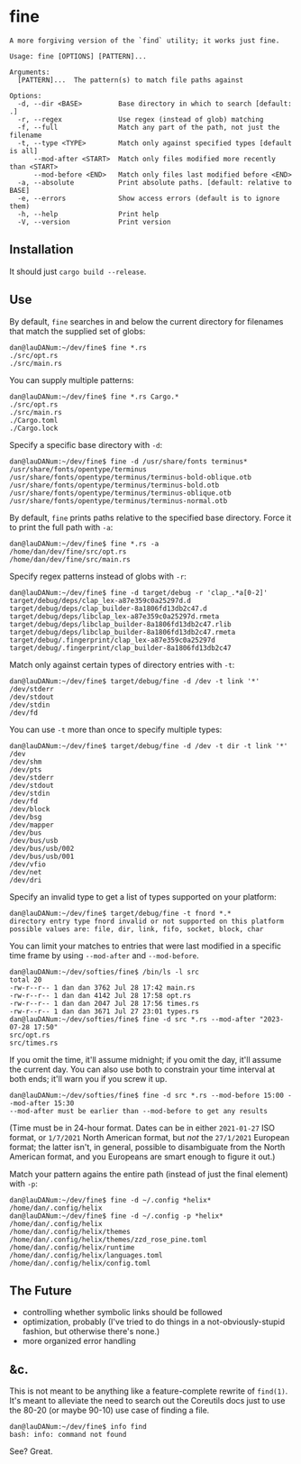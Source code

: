 # fine

```text
A more forgiving version of the `find` utility; it works just fine.

Usage: fine [OPTIONS] [PATTERN]...

Arguments:
  [PATTERN]...  The pattern(s) to match file paths against

Options:
  -d, --dir <BASE>         Base directory in which to search [default: .]
  -r, --regex              Use regex (instead of glob) matching
  -f, --full               Match any part of the path, not just the filename
  -t, --type <TYPE>        Match only against specified types [default is all]
      --mod-after <START>  Match only files modified more recently than <START>
      --mod-before <END>   Match only files last modified before <END>
  -a, --absolute           Print absolute paths. [default: relative to BASE]
  -e, --errors             Show access errors (default is to ignore them)
  -h, --help               Print help
  -V, --version            Print version
```

## Installation

It should just `cargo build --release`.

## Use

By default, `fine` searches in and below the current directory for filenames
that match the supplied set of globs:

```text
dan@lauDANum:~/dev/fine$ fine *.rs
./src/opt.rs
./src/main.rs
```

You can supply multiple patterns:

```text
dan@lauDANum:~/dev/fine$ fine *.rs Cargo.*
./src/opt.rs
./src/main.rs
./Cargo.toml
./Cargo.lock
```

Specify a specific base directory with `-d`:

```text
dan@lauDANum:~/dev/fine$ fine -d /usr/share/fonts terminus*
/usr/share/fonts/opentype/terminus
/usr/share/fonts/opentype/terminus/terminus-bold-oblique.otb
/usr/share/fonts/opentype/terminus/terminus-bold.otb
/usr/share/fonts/opentype/terminus/terminus-oblique.otb
/usr/share/fonts/opentype/terminus/terminus-normal.otb
```

By default, `fine` prints paths relative to the specified base directory.
Force it to print the full path with `-a`:

```text
dan@lauDANum:~/dev/fine$ fine *.rs -a
/home/dan/dev/fine/src/opt.rs
/home/dan/dev/fine/src/main.rs
```

Specify regex patterns instead of globs with `-r`:

```text
dan@lauDANum:~/dev/fine$ fine -d target/debug -r 'clap_.*a[0-2]'
target/debug/deps/clap_lex-a87e359c0a25297d.d
target/debug/deps/clap_builder-8a1806fd13db2c47.d
target/debug/deps/libclap_lex-a87e359c0a25297d.rmeta
target/debug/deps/libclap_builder-8a1806fd13db2c47.rlib
target/debug/deps/libclap_builder-8a1806fd13db2c47.rmeta
target/debug/.fingerprint/clap_lex-a87e359c0a25297d
target/debug/.fingerprint/clap_builder-8a1806fd13db2c47
```

Match only against certain types of directory entries with `-t`:

```text
dan@lauDANum:~/dev/fine$ target/debug/fine -d /dev -t link '*'
/dev/stderr
/dev/stdout
/dev/stdin
/dev/fd
```

You can use `-t` more than once to specify multiple types:

```text
dan@lauDANum:~/dev/fine$ target/debug/fine -d /dev -t dir -t link '*'
/dev
/dev/shm
/dev/pts
/dev/stderr
/dev/stdout
/dev/stdin
/dev/fd
/dev/block
/dev/bsg
/dev/mapper
/dev/bus
/dev/bus/usb
/dev/bus/usb/002
/dev/bus/usb/001
/dev/vfio
/dev/net
/dev/dri
```

Specify an invalid type to get a list of types supported on your platform:

```text
dan@lauDANum:~/dev/fine$ target/debug/fine -t fnord *.*
directory entry type fnord invalid or not supported on this platform
possible values are: file, dir, link, fifo, socket, block, char
```

You can limit your matches to entries that were last modified in a specific
time frame by using `--mod-after` and `--mod-before`.

```text
dan@lauDANum:~/dev/softies/fine$ /bin/ls -l src
total 20
-rw-r--r-- 1 dan dan 3762 Jul 28 17:42 main.rs
-rw-r--r-- 1 dan dan 4142 Jul 28 17:58 opt.rs
-rw-r--r-- 1 dan dan 2047 Jul 28 17:56 times.rs
-rw-r--r-- 1 dan dan 3671 Jul 27 23:01 types.rs
dan@lauDANum:~/dev/softies/fine$ fine -d src *.rs --mod-after "2023-07-28 17:50"
src/opt.rs
src/times.rs
```

If you omit the time, it'll assume midnight; if you omit the day, it'll assume
the current day. You can also use both to constrain your time interval at
both ends; it'll warn you if you screw it up.

```text
dan@lauDANum:~/dev/softies/fine$ fine -d src *.rs --mod-before 15:00 --mod-after 15:30
--mod-after must be earlier than --mod-before to get any results
```

(Time must be in 24-hour format. Dates can be in either `2021-01-27` ISO
format, or `1/7/2021` North American format, but _not_ the `27/1/2021`
European format; the latter isn't, in general, possible to disambiguate
from the North American format, and you Europeans are smart enough to figure
it out.)

Match your pattern agains the entire path (instead of just the final
element) with `-p`:

```text
dan@lauDANum:~/dev/fine$ fine -d ~/.config *helix*
/home/dan/.config/helix
dan@lauDANum:~/dev/fine$ fine -d ~/.config -p *helix*
/home/dan/.config/helix
/home/dan/.config/helix/themes
/home/dan/.config/helix/themes/zzd_rose_pine.toml
/home/dan/.config/helix/runtime
/home/dan/.config/helix/languages.toml
/home/dan/.config/helix/config.toml
```

## The Future

  * controlling whether symbolic links should be followed
  * optimization, probably (I've tried to do things in a
    not-obviously-stupid fashion, but otherwise there's none.)
  * more organized error handling

## &c.

This is not meant to be anything like a feature-complete rewrite
of `find(1)`. It's meant to alleviate the need to search out the
Coreutils docs just to use the 80-20 (or maybe 90-10) use case of
finding a file.

```text
dan@lauDANum:~/dev/fine$ info find
bash: info: command not found
```

See? Great.